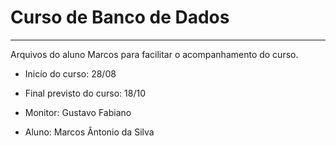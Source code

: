 # Curso de Banco de Dados
---
Arquivos do aluno Marcos para facilitar o acompanhamento do curso.

+ Inicío do curso: 28/08
+ Final previsto do curso: 18/10

+ Monitor: Gustavo Fabiano
+ Aluno: Marcos Ântonio da Silva

